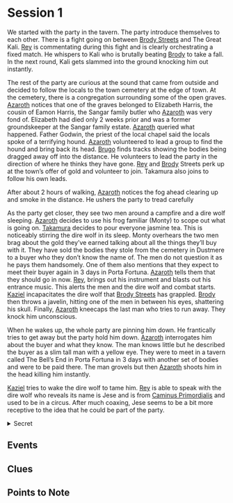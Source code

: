 # Session 1

We started with the party in the tavern. The party introduce themselves to each other. There is a fight going on between [Brody Streets](../../Players/Players_Watford/Brody.md) and The Great Kali. [Rey](../../Players/Players_Watford/Rey.md) is commentating during this fight and is clearly orchestrating a fixed match. He whispers to Kali who is brutally beating [Brody](../../Players/Players_Watford/Brody.md) to take a fall. In the next round, Kali gets slammed into the ground knocking him out instantly.

The rest of the party are curious at the sound that came from outside and decided to follow the locals to the town cemetery at the edge of town. At the cemetery, there is a congregation surrounding some of the open graves. [Azaroth](../../Players/Players_Watford/Azaroth.md) notices that one of the graves belonged to Elizabeth Harris, the cousin of Eamon Harris, the Sangar family butler who [Azaroth](../../Players/Players_Watford/Azaroth.md) was very fond of. Elizabeth had died only 2 weeks prior and was a former groundskeeper at the Sangar family estate. [Azaroth](../../Players/Players_Watford/Azaroth.md) queried what happened. Father Godwin, the priest of the local chapel said the locals spoke of a terrifying hound. [Azaroth](../../Players/Players_Watford/Azaroth.md) volunteered to lead a group to find the hound and bring back its head.
[Brugo](../../Players/Players_Watford/Brugo.md) finds tracks showing the bodies being dragged away off into the distance. He volunteers to lead the party in the direction of where he thinks they have gone. [Rey](../../Players/Players_Watford/Rey.md) and [Brody](../../Players/Players_Watford/Brody.md) Streets perk up at the town’s offer of gold and volunteer to join. Takamura also joins to follow his own leads. 

After about 2 hours of walking, [Azaroth](../../Players/Players_Watford/Azaroth.md) notices the fog ahead clearing up and smoke in the distance. He ushers the party to tread carefully

As the party get closer, they see two men around a campfire and a dire wolf sleeping. [Azaroth](../../Players/Players_Watford/Azaroth.md) decides to use his frog familiar (Monty) to scope out what is going on. [Takamura](../../Players/Players_Watford/Takamura.md) decides to pour everyone jasmine tea. This is noticeably stirring the dire wolf in its sleep. Monty overhears the two men brag about the gold they’ve earned talking about all the things they’ll buy with it. They have sold the bodies they stole from the cemetery in Dustmere to a buyer who they don’t know the name of. The men do not question it as he pays them handsomely. One of them also mentions that they expect to meet their buyer again in 3 days in Porta Fortuna. [Azaroth](../../Players/Players_Watford/Azaroth.md) tells them that they should go in now. [Rey](../../Players/Players_Watford/Rey.md), brings out his instrument and blasts out his entrance music. This alerts the men and the dire wolf and combat starts. [Kaziel](../../Players/Players_Watford/Kaziel.md) incapacitates the dire wolf that [Brody Streets](../../Players/Players_Watford/Brody.md) has grappled. [Brody](../../Players/Players_Watford/Brody.md) then throws a javelin, hitting one of the men in between his eyes, shattering his skull. Finally, [Azaroth](../../Players/Players_Watford/Azaroth.md) kneecaps the last man who tries to run away. They knock him unconscious.

When he wakes up, the whole party are pinning him down. He frantically tries to get away but the party hold him down. [Azaroth](../../Players/Players_Watford/Azaroth.md) interrogates him about the buyer and what they know. The man knows little but he described the buyer as a slim tall man with a yellow eye. They were to meet in a tavern called The Bell’s End in Porta Fortuna in 3 days with another set of bodies and were to be paid there. The man grovels but then [Azaroth](../../Players/Players_Watford/Azaroth.md) shoots him in the head killing him instantly.

[Kaziel](../../Players/Players_Watford/Kaziel.md) tries to wake the dire wolf to tame him. [Rey](../../Players/Players_Watford/Rey.md) is able to speak with the dire wolf who reveals its name is Jese and is from [Caminus Primordialis](../../Geography/Caelovar/Caminus_Primordialis.md) and used to be in a circus. After much coaxing, Jese seems to be a bit more receptive to the idea that he could be part of the party.


<details data-secret="true"><summary>Secret</summary>

The grave robbers are agents of the [Gallowshade Brotherhood](../../Factions/Gallowshade_Brotherhood.md), exhuming bodies for a middleman who supplies [Ferraria Tenebris](../../Geography/Caelovar/Ferraria_Tenebris.md). She uses the corpses in her experiments, developing Dirge Cores as bargaining tools for [Drazkul Vurntash](../../Characters/Drazkul_Vurntash.md) and his Warforged army.

[Takamura](../../Players/Players_Watford/Takamura.md) has noticed that one of the men the party killed was an old acquaintance, from when he himself used to work for the [Gallowshade Brotherhood](../../Factions/Gallowshade_Brotherhood.md). [Takamura](../../Players/Players_Watford/Takamura.md) had been tracking him down as he suspected he was committing a great crime.


</details>

## Events





## Clues



## Points to Note

